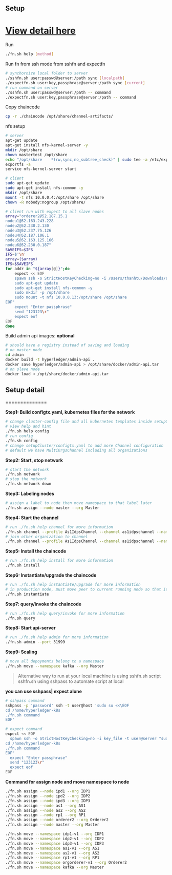 ## Setup 
[View detail here](#setup-detail)  
==============

Run  
```sh
./fn.sh help [method]
```

Run fn from ssh mode from sshfn and expectfn  
```sh
# synchornize local folder to server
./sshfn.sh user:passwd@server:/path sync [localpath]
./expectfn.sh user:key,passphrase@server:/path sync [current]
# run command on server
./sshfn.sh user:passwd@server:/path -- command
./expectfn.sh user:key,passphrase@server:/path -- command
```

Copy chaincode  
```sh
cp -r ./chaincode /opt/share/channel-artifacts/
```

nfs setup  
```sh
# server
apt-get update
apt-get install nfs-kernel-server -y
mkdir /opt/share
chown mastertest /opt/share
echo "/opt/share    *(rw,sync,no_subtree_check)" | sudo tee -a /etc/exports
exportfs -a
service nfs-kernel-server start

# client
sudo apt-get update
sudo apt-get install nfs-common -y
mkdir /opt/share
mount -t nfs 10.0.0.4:/opt/share /opt/share
chown -R nobody:nogroup /opt/share/

# client run with expect to all slave nodes
array="orderer2@52.187.15.1 
nodeu1@52.163.243.228
nodeu2@52.230.2.130
nodeu3@52.237.75.126
nodeu4@52.187.106.1
nodeu5@52.163.125.166
nodeu6@52.230.0.187"
SAVEIFS=$IFS
IFS=$'\n'
array=($array)
IFS=$SAVEIFS
for addr in "${array[@]}";do 
    expect << EOF
    spawn ssh -o StrictHostKeyChecking=no -i /Users/thanhtu/Downloads/azure_cert_node -t $addr "sudo su <<\EOF
    sudo apt-get update
    sudo apt-get install nfs-common -y
    sudo mkdir -p /opt/share
    sudo mount -t nfs 10.0.0.13:/opt/share /opt/share    
EOF"
    expect "Enter passphrase"
    send "123123\r"
    expect eof
EOF
done
```

Build admin api images: **optional**  
```sh
# should have a registry instead of saving and loading
# on master node
cd admin
docker build -t hyperledger/admin-api .
docker save hyperledger/admin-api > /opt/share/docker/admin-api.tar
# on slave node
docker load < /opt/share/docker/admin-api.tar
```

## Setup detail
==============

**Step1: Build configtx.yaml, kubernetes files for the network**  
```sh
# change cluster-config file and all kubernetes templates inside setupCluster/templates folder
# view help and hint
./fn.sh help config
# run config
./fn.sh config
# change setupCluster/configtx.yaml to add more Channel configuration 
# default we have MultiOrgsChannel including all organizations
```

**Step2: Start, stop network**  
```sh
# start the network
./fn.sh network
# stop the network
./fn.sh network down
```

**Step3: Labeling nodes**  
```sh
# assign a label to node then move namespace to that label later
./fn.sh assign --node master --org Master
```

**Step4: Start the channel**  
```sh
# run ./fn.sh help channel for more information
./fn.sh channel --profile As1IdpsChannel --channel as1idpschannel --namespace as1-v1
# join other organization to channel
./fn.sh channel --profile As1IdpsChannel --channel as1idpschannel --namespace idp2-v1 --mode=join
```

**Step5: Install the chaincode**  
```sh
# run ./fn.sh help install for more information
./fn.sh install
```

**Step6: Instantiate/upgrade the chaincode**  
```sh
# run ./fn.sh help instantiate/upgrade for more information
# in production mode, must move peer to current running node so that it can find chaincode image, or save image to share folder
./fn.sh instantiate
```

**Step7: query/invoke the chaincode**  
```sh
# run ./fn.sh help query/invoke for more information
./fn.sh query
```

**Step8: Start api-server**  
```sh
# run ./fn.sh help admin for more information
./fn.sh admin --port 31999
```

**Step9: Scaling**  
```sh
# move all depoyments belong to a namespace
./fn.sh move --namespace kafka --org Master
```


> Alternative way to run at your local machine is using sshfn.sh script
> sshfn.sh using sshpass to automate script at local

**you can use sshpass| expect alone**  
```sh
# sshpass command
sshpass -p 'password' ssh -t user@host 'sudo su <<\EOF
cd /home/hyperledger-k8s
./fn.sh command
EOF'

# expect command
expect << EOF
  spawn ssh -o StrictHostKeyChecking=no -i key_file -t user@server "sudo su <<\EOF
cd /home/hyperledger-k8s
./fn.sh command
EOF"
  expect "Enter passphrase"
  send "123123\r"
  expect eof
EOF
```

**Command for assign node and move namespace to node**  
```sh
./fn.sh assign --node ipd1 --org IDP1
./fn.sh assign --node ipd2 --org IDP2
./fn.sh assign --node ipd3 --org IDP3
./fn.sh assign --node as1 --org AS1
./fn.sh assign --node as2 --org AS2
./fn.sh assign --node rp1 --org RP1
./fn.sh assign --node orderer2 --org Orderer2
./fn.sh assign --node master --org Master

./fn.sh move --namespace idp1-v1 --org IDP1
./fn.sh move --namespace idp2-v1 --org IDP2
./fn.sh move --namespace idp3-v1 --org IDP3
./fn.sh move --namespace as1-v1 --org AS1
./fn.sh move --namespace as2-v1 --org AS2
./fn.sh move --namespace rp1-v1 --org RP1
./fn.sh move --namespace orgorderer-v1 --org Orderer2
./fn.sh move --namespace kafka --org Master
```

